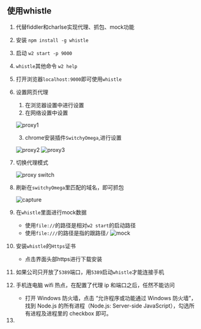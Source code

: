 ## 使用whistle
1. 代替fiddler和charlse实现代理、抓包、mock功能
2. 安装
    `npm install -g whistle`
3. 启动
    `w2 start -p 9000`
4. `whistle`其他命令
    `w2 help`
5. 打开浏览器`localhost:9000`即可使用`whistle`
6. 设置网页代理
    1. 在浏览器设置中进行设置
    2. 在网络设置中设置

    ![proxy1](https://github.com/bearnew/picture/blob/master/mardown/2019-09-25%20whistle/browser%20proxy1.png?raw=true)

    3. chrome安装插件`SwitchyOmega`,进行设置

    ![proxy2](https://github.com/bearnew/picture/blob/master/mardown/2019-09-25%20whistle/browser%20proxy2.png?raw=true)
    ![proxy3](https://github.com/bearnew/picture/blob/master/mardown/2019-09-25%20whistle/browser%20proxy3.png?raw=true)
7. 切换代理模式

    ![proxy switch](https://github.com/bearnew/picture/blob/master/mardown/2019-09-25%20whistle/proxy%20switch.png?raw=true)

8. 刷新在`switchyOmega`里匹配的域名，即可抓包

    ![capture](https://github.com/bearnew/picture/blob/master/mardown/2019-09-25%20whistle/capture.png?raw=true)

9. 在`whistle`里面进行mock数据

    * 使用`file://`的路径是相对`w2 start`的启动路径
    * 使用`file:///`的路径是指的跟路径`/`
    ![mock](https://github.com/bearnew/picture/blob/master/mardown/2019-09-25%20whistle/mock.png?raw=true)

10. 安装`whistle`的`Https`证书
    * 点击界面头部https进行下载安装
11. 如果公司只开放了`5389`端口，用`5389`启动`whistle`才能连接手机
12. 手机连电脑 wifi 热点，在配置了代理 ip 和端口之后，任然不能访问
    * 打开 Windows 防火墙，点击 “允许程序或功能通过 Windows 防火墙”，找到 Node.js 的所有进程（Node.js: Server-side JavaScript），勾选所有进程及进程里的 checkbox 即可。
13. 